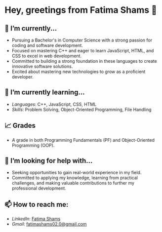 # Hey, greetings from Fatima Shams 👋

## 🔭 I’m currently...
- Pursuing a Bachelor's in Computer Science with a strong passion for coding and software development.
- Focused on mastering C++ and eager to learn JavaScript, HTML, and CSS to excel in web development.
- Committed to building a strong foundation in these languages to create innovative software solutions.
- Excited about mastering new technologies to grow as a proficient developer.

## 🌱 I’m currently learning...
- *Languages*: C++, JavaScript, CSS, HTML
- *Skills*: Problem Solving, Object-Oriented Programming, File Handling

## 📈 Grades
- *A* grade in both Programming Fundamentals (PF) and Object-Oriented Programming (OOP).

## 🤔 I’m looking for help with...
- Seeking opportunities to gain real-world experience in my field.
- Committed to applying my knowledge, learning from practical challenges, and making valuable contributions to further my professional development.

## 📫 How to reach me:
- *LinkedIn*: [Fatima Shams](https://www.linkedin.com/in/fatima-shamas)
- *Gmail*: [fatimashams02.0@gmail.com](mailto:fatimashams02.0@gmail.com)

